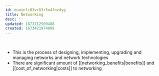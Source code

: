 ```yaml
---
id: ouuinlc03vc53r5u4fnzdyg
title: Networking
desc: ''
updated: 1673712509488
created: 1673421974009
---
```

 

-   This is the process of designing, implementing, upgrading and managing networks and network technologies
- There are significant amount of  [[networking_benefits|benefits]] and [[cost_of_networking|costs]] to networking

